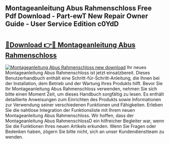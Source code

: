 ## Montageanleitung Abus Rahmenschloss Free Pdf Download - Part-ewT New Repair Owner Guide - User Service Edition c0YdD

# <h2><a href="http://df8si86.blite.top/?on=Montageanleitung+Abus+Rahmenschloss">🔗Download 👉🔴 Montageanleitung Abus Rahmenschloss</a></h2>

[![Montageanleitung Abus Rahmenschloss new download](https://i.imgur.com/lujVjoI.png)](http://df8si86.blite.top/?on=Montageanleitung+Abus+Rahmenschloss)
Ihr neues Montageanleitung Abus Rahmenschloss ist jetzt einsatzbereit. Dieses Benutzerhandbuch enthält eine Schritt-für-Schritt-Anleitung, die Ihnen bei der Installation, dem Betrieb und der Wartung Ihres Produkts hilft. Bevor Sie Ihr Montageanleitung Abus Rahmenschloss verwenden, nehmen Sie sich bitte einen Moment Zeit, um dieses Handbuch sorgfältig zu lesen. Es enthält detaillierte Anweisungen zum Einrichten des Produkts sowie Informationen zur Verwendung seiner verschiedenen Funktionen und Fähigkeiten. Erleben Sie die nahtlose Integration der Funktionsliste mit Ihrem neuen Montageanleitung Abus Rahmenschloss. Wir hoffen, dass der Montageanleitung Abus RahmenschlossD ein hilfreicher Begleiter war, wenn Sie die Funktionen Ihres neuen Artikels erkunden. Wenn Sie Fragen oder Bedenken haben, zögern Sie bitte nicht, sich an unser Kundendienstteam zu wenden.
